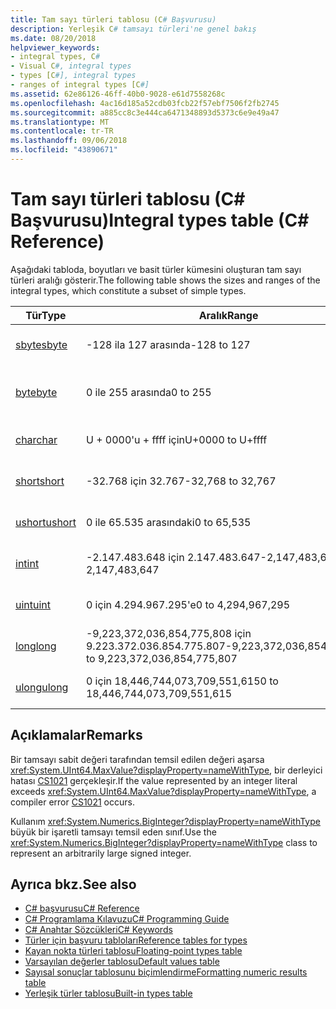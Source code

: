 ```yaml
---
title: Tam sayı türleri tablosu (C# Başvurusu)
description: Yerleşik C# tamsayı türleri'ne genel bakış
ms.date: 08/20/2018
helpviewer_keywords:
- integral types, C#
- Visual C#, integral types
- types [C#], integral types
- ranges of integral types [C#]
ms.assetid: 62e86126-46ff-40b0-9028-e61d7558268c
ms.openlocfilehash: 4ac16d185a52cdb03fcb22f57ebf7506f2fb2745
ms.sourcegitcommit: a885cc8c3e444ca6471348893d5373c6e9e49a47
ms.translationtype: MT
ms.contentlocale: tr-TR
ms.lasthandoff: 09/06/2018
ms.locfileid: "43890671"
---
```

# <a name="integral-types-table-c-reference"></a><span data-ttu-id="447d0-103">Tam sayı türleri tablosu (C# Başvurusu)</span><span class="sxs-lookup"><span data-stu-id="447d0-103">Integral types table (C# Reference)</span></span>

<span data-ttu-id="447d0-104">Aşağıdaki tabloda, boyutları ve basit türler kümesini oluşturan tam sayı türleri aralığı gösterir.</span><span class="sxs-lookup"><span data-stu-id="447d0-104">The following table shows the sizes and ranges of the integral types, which constitute a subset of simple types.</span></span>  
  
|<span data-ttu-id="447d0-105">Tür</span><span class="sxs-lookup"><span data-stu-id="447d0-105">Type</span></span>|<span data-ttu-id="447d0-106">Aralık</span><span class="sxs-lookup"><span data-stu-id="447d0-106">Range</span></span>|<span data-ttu-id="447d0-107">Boyut</span><span class="sxs-lookup"><span data-stu-id="447d0-107">Size</span></span>|  
|----------|-----------|----------|  
|[<span data-ttu-id="447d0-108">sbyte</span><span class="sxs-lookup"><span data-stu-id="447d0-108">sbyte</span></span>](sbyte.md)|<span data-ttu-id="447d0-109">-128 ila 127 arasında</span><span class="sxs-lookup"><span data-stu-id="447d0-109">-128 to 127</span></span>|<span data-ttu-id="447d0-110">İşaretli 8 bit tam sayı</span><span class="sxs-lookup"><span data-stu-id="447d0-110">Signed 8-bit integer</span></span>|  
|[<span data-ttu-id="447d0-111">byte</span><span class="sxs-lookup"><span data-stu-id="447d0-111">byte</span></span>](byte.md)|<span data-ttu-id="447d0-112">0 ile 255 arasında</span><span class="sxs-lookup"><span data-stu-id="447d0-112">0 to 255</span></span>|<span data-ttu-id="447d0-113">İmzalanmamış 8 bit tam sayı</span><span class="sxs-lookup"><span data-stu-id="447d0-113">Unsigned 8-bit integer</span></span>|  
|[<span data-ttu-id="447d0-114">char</span><span class="sxs-lookup"><span data-stu-id="447d0-114">char</span></span>](char.md)|<span data-ttu-id="447d0-115">U + 0000'u + ffff için</span><span class="sxs-lookup"><span data-stu-id="447d0-115">U+0000 to U+ffff</span></span>|<span data-ttu-id="447d0-116">Unicode 16-bit karakteri</span><span class="sxs-lookup"><span data-stu-id="447d0-116">Unicode 16-bit character</span></span>|  
|[<span data-ttu-id="447d0-117">short</span><span class="sxs-lookup"><span data-stu-id="447d0-117">short</span></span>](short.md)|<span data-ttu-id="447d0-118">-32.768 için 32.767</span><span class="sxs-lookup"><span data-stu-id="447d0-118">-32,768 to 32,767</span></span>|<span data-ttu-id="447d0-119">İşaretli 16 bit tam sayı</span><span class="sxs-lookup"><span data-stu-id="447d0-119">Signed 16-bit integer</span></span>|  
|[<span data-ttu-id="447d0-120">ushort</span><span class="sxs-lookup"><span data-stu-id="447d0-120">ushort</span></span>](ushort.md)|<span data-ttu-id="447d0-121">0 ile 65.535 arasındaki</span><span class="sxs-lookup"><span data-stu-id="447d0-121">0 to 65,535</span></span>|<span data-ttu-id="447d0-122">16 bit işaretsiz tamsayı</span><span class="sxs-lookup"><span data-stu-id="447d0-122">Unsigned 16-bit integer</span></span>|  
|[<span data-ttu-id="447d0-123">int</span><span class="sxs-lookup"><span data-stu-id="447d0-123">int</span></span>](int.md)|<span data-ttu-id="447d0-124">-2.147.483.648 için 2.147.483.647</span><span class="sxs-lookup"><span data-stu-id="447d0-124">-2,147,483,648 to 2,147,483,647</span></span>|<span data-ttu-id="447d0-125">İşaretli 32 bit tam sayı</span><span class="sxs-lookup"><span data-stu-id="447d0-125">Signed 32-bit integer</span></span>|  
|[<span data-ttu-id="447d0-126">uint</span><span class="sxs-lookup"><span data-stu-id="447d0-126">uint</span></span>](uint.md)|<span data-ttu-id="447d0-127">0 için 4.294.967.295'e</span><span class="sxs-lookup"><span data-stu-id="447d0-127">0 to 4,294,967,295</span></span>|<span data-ttu-id="447d0-128">32-bit işaretsiz tamsayı</span><span class="sxs-lookup"><span data-stu-id="447d0-128">Unsigned 32-bit integer</span></span>|  
|[<span data-ttu-id="447d0-129">long</span><span class="sxs-lookup"><span data-stu-id="447d0-129">long</span></span>](long.md)|<span data-ttu-id="447d0-130">-9,223,372,036,854,775,808 için 9.223.372.036.854.775.807</span><span class="sxs-lookup"><span data-stu-id="447d0-130">-9,223,372,036,854,775,808 to 9,223,372,036,854,775,807</span></span>|<span data-ttu-id="447d0-131">İşaretli 64 bit tam sayı</span><span class="sxs-lookup"><span data-stu-id="447d0-131">Signed 64-bit integer</span></span>|  
|[<span data-ttu-id="447d0-132">ulong</span><span class="sxs-lookup"><span data-stu-id="447d0-132">ulong</span></span>](ulong.md)|<span data-ttu-id="447d0-133">0 için 18,446,744,073,709,551,615</span><span class="sxs-lookup"><span data-stu-id="447d0-133">0 to 18,446,744,073,709,551,615</span></span>|<span data-ttu-id="447d0-134">64-bit işaretsiz tamsayı</span><span class="sxs-lookup"><span data-stu-id="447d0-134">Unsigned 64-bit integer</span></span>|  

## <a name="remarks"></a><span data-ttu-id="447d0-135">Açıklamalar</span><span class="sxs-lookup"><span data-stu-id="447d0-135">Remarks</span></span>
  
<span data-ttu-id="447d0-136">Bir tamsayı sabit değeri tarafından temsil edilen değeri aşarsa <xref:System.UInt64.MaxValue?displayProperty=nameWithType>, bir derleyici hatası [CS1021](../../misc/cs1021.md) gerçekleşir.</span><span class="sxs-lookup"><span data-stu-id="447d0-136">If the value represented by an integer literal exceeds <xref:System.UInt64.MaxValue?displayProperty=nameWithType>, a compiler error [CS1021](../../misc/cs1021.md) occurs.</span></span>

<span data-ttu-id="447d0-137">Kullanım <xref:System.Numerics.BigInteger?displayProperty=nameWithType> büyük bir işaretli tamsayı temsil eden sınıf.</span><span class="sxs-lookup"><span data-stu-id="447d0-137">Use the <xref:System.Numerics.BigInteger?displayProperty=nameWithType> class to represent an arbitrarily large signed integer.</span></span>
  
## <a name="see-also"></a><span data-ttu-id="447d0-138">Ayrıca bkz.</span><span class="sxs-lookup"><span data-stu-id="447d0-138">See also</span></span>

- [<span data-ttu-id="447d0-139">C# başvurusu</span><span class="sxs-lookup"><span data-stu-id="447d0-139">C# Reference</span></span>](../index.md)
- [<span data-ttu-id="447d0-140">C# Programlama Kılavuzu</span><span class="sxs-lookup"><span data-stu-id="447d0-140">C# Programming Guide</span></span>](../../programming-guide/index.md)
- [<span data-ttu-id="447d0-141">C# Anahtar Sözcükleri</span><span class="sxs-lookup"><span data-stu-id="447d0-141">C# Keywords</span></span>](index.md)
- [<span data-ttu-id="447d0-142">Türler için başvuru tabloları</span><span class="sxs-lookup"><span data-stu-id="447d0-142">Reference tables for types</span></span>](reference-tables-for-types.md)
- [<span data-ttu-id="447d0-143">Kayan nokta türleri tablosu</span><span class="sxs-lookup"><span data-stu-id="447d0-143">Floating-point types table</span></span>](floating-point-types-table.md)
- [<span data-ttu-id="447d0-144">Varsayılan değerler tablosu</span><span class="sxs-lookup"><span data-stu-id="447d0-144">Default values table</span></span>](default-values-table.md)
- [<span data-ttu-id="447d0-145">Sayısal sonuçlar tablosunu biçimlendirme</span><span class="sxs-lookup"><span data-stu-id="447d0-145">Formatting numeric results table</span></span>](formatting-numeric-results-table.md)
- [<span data-ttu-id="447d0-146">Yerleşik türler tablosu</span><span class="sxs-lookup"><span data-stu-id="447d0-146">Built-in types table</span></span>](built-in-types-table.md)
